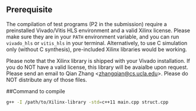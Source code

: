 
## Prerequisite

The compilation of test programs (P2 in the submission) require a preinstalled Vivado/Vitis HLS environment and a valid Xilinx license. Please make sure they are in your `PATH` environment variable, and you can run `vivado_hls` or `vitis_hls` in your terminal. Alternatively, to use C simulation only (without C synthesis), pre-included Xilinx libraries would be working.

Please note that the Xilinx library is shipped with your Vivado installation. If you do NOT have a valid license, this library will be avaialbe upon request. Please send an email to Qian Zhang \<<zhangqian@cs.ucla.edu>\>. Please do NOT distribute any of those files.

##Command to compile

```bash
g++ -I /path/to/Xilinx-library -std=c++11 main.cpp struct.cpp

```


